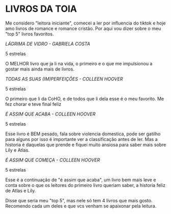 <!DOCTYPE html>
<html lang="pt-br">
    <meta charset="UTF-8">
   


<h1>LIVROS DA TOIA</h1>

 <p>Me considero "leitora iniciante", comecei a ler por influencia do tiktok e hoje amo livros de romance e romance cristão. 
Por aqui vou dizer sobre o meu "top 5" livros favoritos.<p>

<p><em>LÁGRIMA DE VIDRO - GABRIELA COSTA </em></p>
5 estrelas
<p>O MELHOR livro que ja li na vida, o primeiro e o que me impulsionou a gostar mais ainda mais de livros.<p>

<p><em><p>TODAS AS SUAS (IM)PERFEIÇÕES - COLLEEN HOOVER </em></p>
5 estrelas
<p>O primeiro que li da CoHO, e de todos que li dela esse é o meu favorito. Me fez chorar e teve final feliz<p>

<p><em>É ASSIM QUE ACABA - COLLEEN HOOVER </em></p>
5 estrelas 
<p>Esse livro é BEM pesado, fala sobre violencia domestica, pode ser gatilho para alguns por isso é importante ver a classificação antes de ler. Mas a historia é daquelas que prende e fiquei muito ansiosa para saber mais sobre Lily e Atlas. <p>

<p><em>É ASSIM QUE COMEÇA - COLLEEN HOOVER</em></p>
5 estrelas
<p>Esse é a continuação de "é assim que acaba", um livro bem mais leve e conta sobre o que os leitores do primeiro livro queriam saber, a historia feliz de Atlas e Lily.<p>

Disse que seria meu "top 5", mas nele só tem 4 livros que mais gosto. Recomendo cada um deles e que vcs venham se apaixonar pela leitura.
